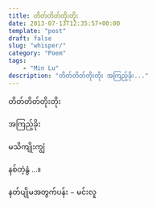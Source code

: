 ```yaml
---
title: တိတ်တိတ်တိုးတိုး
date: 2013-07-13T12:35:57+00:00
template: "post"  
draft: false  
slug: "whisper/"  
category: "Poem"
tags:
    - "Min Lu"
description: "တိတ်တိတ်တိုးတိုး အကြည့်ခိုး..."
---
```

တိတ်တိတ်တိုးတိုး
  
အကြည့်ခိုး
  
မသိကျိုးကျွံ
  
နစ်တဲ့နွံ …။

နတ်ပျိုမအတွက်ပန်း − မင်းလူ